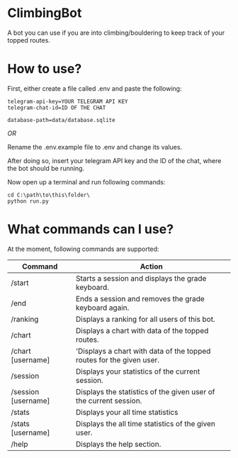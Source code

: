 # ClimbingBot
A bot you can use if you are into climbing/bouldering to keep track of your topped routes.

# How to use?

First, either create a file called .env and paste the following:

```
telegram-api-key=YOUR TELEGRAM API KEY
telegram-chat-id=ID OF THE CHAT

database-path=data/database.sqlite
```

*OR* 

Rename the .env.example file to .env and change its values.


After doing so, insert your telegram API key and the ID of the chat, where the bot should be running.

Now open up a terminal and run following commands:

```
cd C:\path\to\this\folder\
python run.py
```

# What commands can I use?
At the moment, following commands are supported:

| Command | Action |
|---|---|
| /start | Starts a session and displays the grade keyboard. |
| /end | Ends a session and removes the grade keyboard again. |
| /ranking | Displays a ranking for all users of this bot. |
| /chart | Displays a chart with data of the topped routes. |
| /chart [username] | 'Displays a chart with data of the topped routes for the given user. |
| /session | Displays your statistics of the current session. |
| /session [username] | Displays the statistics of the given user of the current session. |
| /stats | Displays your all time statistics |
| /stats [username] | Displays the all time statistics of the given user. |
| /help | Displays the help section. |
